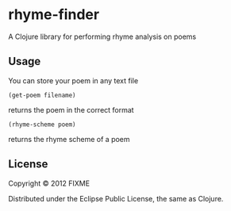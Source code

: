 # rhyme-finder

A Clojure library for performing rhyme analysis on poems

## Usage
You can store your poem in any text file

    (get-poem filename) 
returns the poem in the correct format

    (rhyme-scheme poem) 
returns the rhyme scheme of a poem

## License

Copyright © 2012 FIXME

Distributed under the Eclipse Public License, the same as Clojure.
